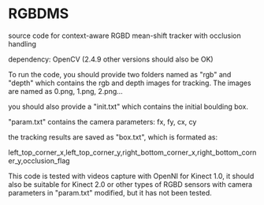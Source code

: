 # RGBDMS
source code for context-aware RGBD mean-shift tracker with occlusion handling

dependency: OpenCV (2.4.9 other versions should also be OK)

To run the code, you should provide two folders named as "rgb" and "depth" which contains the rgb and depth images for tracking.
The images are named as 0.png, 1.png, 2.png...

you should also provide a "init.txt" which contains the initial boulding box.

"param.txt" contains the camera parameters: fx, fy, cx, cy

the tracking results are saved as "box.txt", which is formated as:

left_top_corner_x,left_top_corner_y,right_bottom_corner_x,right_bottom_corner_y,occlusion_flag

This code is tested with videos capture with OpenNI for Kinect 1.0, it should also be suitable for Kinect 2.0 or other types of RGBD 
sensors with camera parameters in "param.txt" modified, but it has not been tested.


